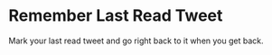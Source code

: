 Remember Last Read Tweet
=============

Mark your last read tweet and go right back to it when you get back.